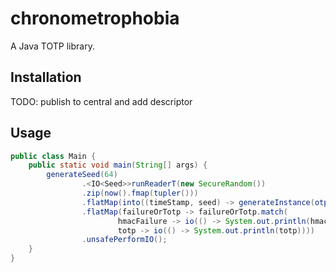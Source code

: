 # chronometrophobia

A Java TOTP library.

## Installation

TODO: publish to central and add descriptor

## Usage

```java
public class Main {
    public static void main(String[] args) {
        generateSeed(64)
                .<IO<Seed>>runReaderT(new SecureRandom())
                .zip(now().fmap(tupler()))
                .flatMap(into((timeStamp, seed) -> generateInstance(otp6(), hMacSHA1(), seed, counter(timeStamp, timeStep30()))))
                .flatMap(failureOrTotp -> failureOrTotp.match(
                        hmacFailure -> io(() -> System.out.println(hmacFailure.getValue().getMessage())),
                        totp -> io(() -> System.out.println(totp))))
                .unsafePerformIO();
    }
}
```